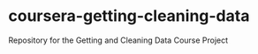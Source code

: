 coursera-getting-cleaning-data
==============================

Repository for the Getting and Cleaning Data Course Project
